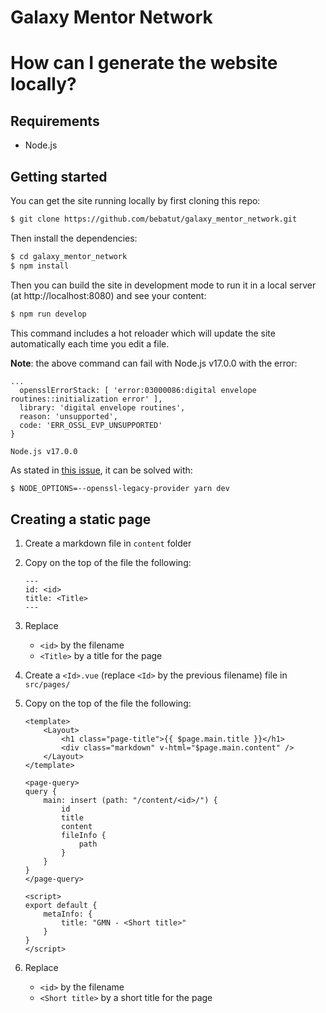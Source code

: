 Galaxy Mentor Network
=====================

# How can I generate the website locally?

## Requirements

- Node.js

## Getting started

You can get the site running locally by first cloning this repo:

```sh
$ git clone https://github.com/bebatut/galaxy_mentor_network.git
```

Then install the dependencies:

```sh
$ cd galaxy_mentor_network
$ npm install
```

Then you can build the site in development mode to run it in a local server (at http://localhost:8080) and see your content:

```sh
$ npm run develop
```

This command includes a hot reloader which will update the site automatically each time you edit a file.

**Note**: the above command can fail with Node.js v17.0.0 with the error:

```
...
  opensslErrorStack: [ 'error:03000086:digital envelope routines::initialization error' ],
  library: 'digital envelope routines',
  reason: 'unsupported',
  code: 'ERR_OSSL_EVP_UNSUPPORTED'
}

Node.js v17.0.0
```

As stated in [this issue](https://github.com/vercel/next.js/issues/30078#issuecomment-947338268), it can be solved with:

```sh
$ NODE_OPTIONS=--openssl-legacy-provider yarn dev
```

## Creating a static page

1. Create a markdown file in `content` folder
2. Copy on the top of the file the following:

    ```
    ---
    id: <id>
    title: <Title>
    ---
    ```

3. Replace
    - `<id>` by the filename
    - `<Title>` by a title for the page
4. Create a `<Id>.vue` (replace `<Id>` by the previous filename) file in `src/pages/`
5. Copy on the top of the file the following:

    ```
    <template>
        <Layout>
            <h1 class="page-title">{{ $page.main.title }}</h1>
            <div class="markdown" v-html="$page.main.content" />
        </Layout>
    </template>

    <page-query>
    query {
        main: insert (path: "/content/<id>/") {
            id
            title
            content
            fileInfo {
                path
            }
        }
    }
    </page-query>

    <script>
    export default {
        metaInfo: {
            title: "GMN - <Short title>"
        }
    }
    </script>
    ```

6. Replace
    - `<id>` by the filename
    - `<Short title>` by a short title for the page

